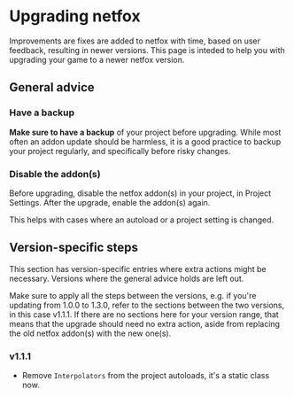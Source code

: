 # Upgrading netfox

Improvements are fixes are added to netfox with time, based on user feedback,
resulting in newer versions. This page is inteded to help you with upgrading
your game to a newer netfox version.

## General advice

### Have a backup

**Make sure to have a backup** of your project before upgrading. While most
often an addon update should be harmless, it is a good practice to backup your
project regularly, and specifically before risky changes.

### Disable the addon(s)

Before upgrading, disable the netfox addon(s) in your project, in Project
Settings. After the upgrade, enable the addon(s) again.

This helps with cases where an autoload or a project setting is changed.

## Version-specific steps

This section has version-specific entries where extra actions might be
necessary. Versions where the general advice holds are left out.

Make sure to apply all the steps between the versions, e.g. if you're updating
from 1.0.0 to 1.3.0, refer to the sections between the two versions, in this
case v1.1.1. If there are no sections here for your version range, that means
that the upgrade should need no extra action, aside from replacing the old
netfox addon(s) with the new one(s).

### v1.1.1

* Remove `Interpolators` from the project autoloads, it's a static class now.

